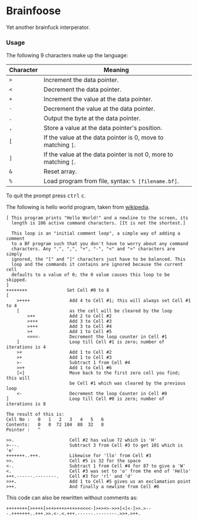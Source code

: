 # Brainfoose

Yet another brainfuck interperator.

### Usage

The following 9 characters make up the language:

| Character | Meaning                                                          |
| --------- | ---------------------------------------------------------------- |
| `>`       | Increment the data pointer.                                      |
| `<`       | Decrement the data pointer.                                      |
| `+`       | Increment the value at the data pointer.                         |
| `-`       | Decrement the value at the data pointer.                         |
| `.`       | Output the byte at the data pointer.                             |
| `,`       | Store a value at the data pointer's position.                    |
| `[`       | If the value at the data pointer is 0, move to matching `]`.     |
| `]`       | If the value at the data pointer is not 0, more to matching `[`. |
| `&`       | Reset array.                                                     |
| `%`       | Load program from file, syntax: `% [filename.bf]`.               |

To quit the prompt press <kbd>ctrl</kbd> <kbd>c</kbd>.

The following is hello world program, taken from [wikipedia][wbfe].

```brainfuck
[ This program prints "Hello World!" and a newline to the screen, its
  length is 106 active command characters. [It is not the shortest.]

  This loop is an "initial comment loop", a simple way of adding a comment
  to a BF program such that you don't have to worry about any command
  characters. Any ".", ",", "+", "-", "<" and ">" characters are simply
  ignored, the "[" and "]" characters just have to be balanced. This
  loop and the commands it contains are ignored because the current cell
  defaults to a value of 0; the 0 value causes this loop to be skipped.
]
++++++++               Set Cell #0 to 8
[
    >++++               Add 4 to Cell #1; this will always set Cell #1 to 4
    [                   as the cell will be cleared by the loop
        >++             Add 2 to Cell #2
        >+++            Add 3 to Cell #3
        >+++            Add 3 to Cell #4
        >+              Add 1 to Cell #5
        <<<<-           Decrement the loop counter in Cell #1
    ]                   Loop till Cell #1 is zero; number of iterations is 4
    >+                  Add 1 to Cell #2
    >+                  Add 1 to Cell #3
    >-                  Subtract 1 from Cell #4
    >>+                 Add 1 to Cell #6
    [<]                 Move back to the first zero cell you find; this will
                        be Cell #1 which was cleared by the previous loop
    <-                  Decrement the loop Counter in Cell #0
]                       Loop till Cell #0 is zero; number of iterations is 8

The result of this is:
Cell No :   0   1   2   3   4   5   6
Contents:   0   0  72 104  88  32   8
Pointer :   ^

>>.                     Cell #2 has value 72 which is 'H'
>---.                   Subtract 3 from Cell #3 to get 101 which is 'e'
+++++++..+++.           Likewise for 'llo' from Cell #3
>>.                     Cell #5 is 32 for the space
<-.                     Subtract 1 from Cell #4 for 87 to give a 'W'
<.                      Cell #3 was set to 'o' from the end of 'Hello'
+++.------.--------.    Cell #3 for 'rl' and 'd'
>>+.                    Add 1 to Cell #5 gives us an exclamation point
>++.                    And finally a newline from Cell #6
```

This code can also be rewritten without comments as:

```brainfuck
++++++++[>++++[>++>+++>+++>+<<<<-]>+>+>->>+[<]<-]>>.>---.+++++++..+++.>>.<-.<.+++.------.--------.>>+.>++.
```

[wbfe]: https://en.wikipedia.org/wiki/Brainfuck#Hello_World.21
